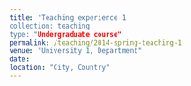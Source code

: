 ```yaml
---
title: "Teaching experience 1
collection: teaching
type: "Undergraduate course"
permalink: /teaching/2014-spring-teaching-1
venue: "University 1, Department"
date: 
location: "City, Country"
---
```

